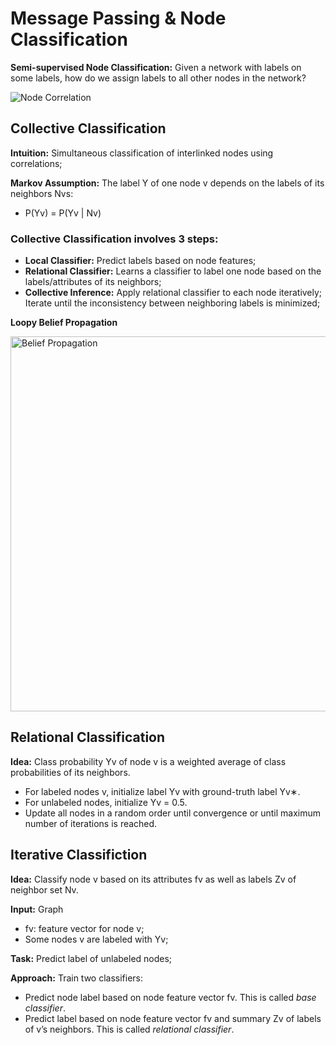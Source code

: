# Message Passing & Node Classification

**Semi-supervised Node Classification:** Given a network with labels on some labels, how do we assign labels to all other nodes in the network?

<img src="https://github.com/zixi-liu/Graphical-Neural-Network/blob/main/Img/node-corr.PNG" alt="Node Correlation"/>

## Collective Classification

**Intuition:** Simultaneous classification of interlinked nodes using correlations;

**Markov Assumption:** The label Y of one node v depends on the labels of its neighbors Nvs:
- P(Yv) = P(Yv | Nv)

### Collective Classification involves 3 steps:
- **Local Classifier:** Predict labels based on node features;
- **Relational Classifier:** Learns a classifier to label one node based on the labels/attributes of its neighbors;
- **Collective Inference:** Apply relational classifier to each node iteratively; Iterate until the inconsistency between neighboring labels is minimized;

**Loopy Belief Propagation**

<img src="https://github.com/zixi-liu/Graphical-Neural-Network/blob/main/Img/belief-prop.PNG" alt="Belief Propagation" width = "600px"/>

## Relational Classification
 
**Idea:** Class probability Yv of node v is a weighted average of class probabilities of its neighbors.

- For labeled nodes v, initialize label Yv with ground-truth label Yv∗.
- For unlabeled nodes, initialize Yv = 0.5.
- Update all nodes in a random order until convergence or until maximum number of iterations is reached.

## Iterative Classifiction

**Idea:** Classify node v based on its attributes fv as well as labels Zv of neighbor set Nv.

**Input:** Graph
- fv: feature vector for node v;
- Some nodes v are labeled with Yv;

**Task:** Predict label of unlabeled nodes;

**Approach:** Train two classifiers:
- Predict node label based on node feature vector fv. This is called *base classifier*.
- Predict label based on node feature vector fv and summary Zv of labels of v’s neighbors. This is called *relational classifier*.
